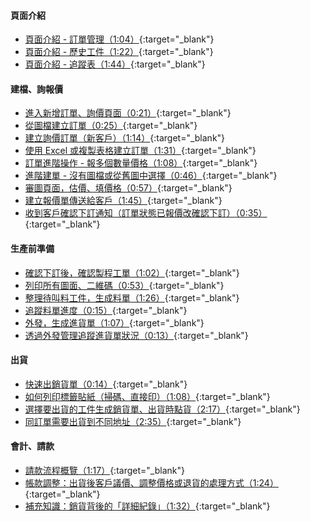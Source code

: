 #### 頁面介紹



* [頁面介紹 - 訂單管理（1:04）](https://youtu.be/E_fBhZTvJ5g){:target="_blank"}
* [頁面介紹 - 歷史工件（1:22）](https://youtu.be/c5xKbyLYDzA){:target="_blank"}
* [頁面介紹 - 追蹤表（1:44）](https://youtu.be/54MoJl3rMKc){:target="_blank"}


#### 建檔、詢報價



* [進入新增訂單、詢價頁面（0:21）](https://youtu.be/a0vrdYWSnKw){:target="_blank"}
* [從圖檔建立訂單（0:25）](https://youtu.be/twGTzj6iCdg){:target="_blank"}
* [建立詢價訂單（新客戶）（1:14）](https://youtu.be/BD0P8QQbtWI){:target="_blank"}
* [使用 Excel 或複製表格建立訂單（1:31）](https://youtu.be/CGlYe60hwLA){:target="_blank"}
* [訂單進階操作 - 報多個數量價格（1:08）](https://youtu.be/JIDeCKefP8E){:target="_blank"}
* [進階建單 - 沒有圖檔或從舊圖中選擇（0:46）](https://youtu.be/ky8tkGhlBu8){:target="_blank"}
* [審圖頁面，估價、填價格（0:57）](https://youtu.be/mf5nOM8GIfg){:target="_blank"}
* [建立報價單傳送給客戶（1:45）](https://youtu.be/X7_du4lu67Y){:target="_blank"}
* [收到客戶確認下訂通知（訂單狀態已報價改確認下訂）（0:35）](https://youtu.be/9GLDUrmS8qU){:target="_blank"}


#### 生產前準備



* [確認下訂後，確認製程工單（1:02）](https://youtu.be/Ld71mtoTKrM){:target="_blank"}
* [列印所有圖面、二維碼（0:53）](https://youtu.be/kJKtGto7J5w){:target="_blank"}
* [整理待叫料工件，生成料單（1:26）](https://youtu.be/8JJXfpJ-N4Q){:target="_blank"}
* [追蹤料單進度（0:15）](https://youtu.be/jCQTUwzVnz8){:target="_blank"}
* [外發，生成進貨單（1:07）](https://youtu.be/AuDPtXjMeDI){:target="_blank"}
* [透過外發管理追蹤進貨單狀況（0:13）](https://youtu.be/gGXM9RhF6xk){:target="_blank"}


#### 出貨



* [快速出銷貨單（0:14）](https://youtu.be/yw2zK1xP_F0){:target="_blank"}
* [如何列印標籤貼紙（掃碼、直接印）（1:08）](https://youtu.be/-KRV__Q6G_w?si=tYp73_DlNvo6m3ia){:target="_blank"}
* [選擇要出貨的工件生成銷貨單、出貨時點貨（2:17）](https://youtu.be/deLDSZJ_-3Y){:target="_blank"}
* [同訂單需要出貨到不同地址（2:35）](https://youtu.be/zPDZYDoL69A){:target="_blank"}


#### 會計、請款



* [請款流程概覽（1:17）](https://youtu.be/ht3O8rxsdM4){:target="_blank"}
* [帳款調整：出貨後客戶議價、調整價格或退貨的處理方式（1:24）](https://youtu.be/2WSdWyfHEaw){:target="_blank"}
* [補充知識：銷貨背後的「詳細紀錄」（1:32）](https://youtu.be/VhpXiO4p0ec){:target="_blank"}